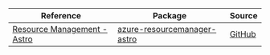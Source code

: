 | Reference | Package | Source |
|---|---|---|
|[Resource Management - Astro](resourcemanager-astro-readme.md)|[azure-resourcemanager-astro](https://repo1.maven.org/maven2/com/azure/resourcemanager/azure-resourcemanager-astro)|[GitHub](https://github.com/Azure/azure-sdk-for-java/blob/main/sdk/astro/azure-resourcemanager-astro)|

